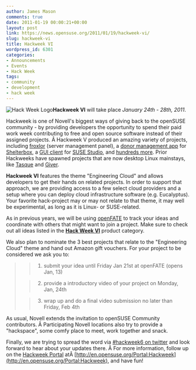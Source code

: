 ```yaml
---
author: James Mason
comments: true
date: 2011-01-19 00:00:21+00:00
layout: post
link: https://news.opensuse.org/2011/01/19/hackweek-vi/
slug: hackweek-vi
title: Hackweek VI
wordpress_id: 6301
categories:
- Announcements
- Events
- Hack Week
tags:
- community
- development
- hack week
---
```


![Hack Week Logo](http://en.opensuse.org/images/thumb/3/32/Hackweek-mug.png/270px-Hackweek-mug.png)**Hackweek VI** will take place _January 24th - 28th, 2011_.

Hackweek is one of Novell's biggest ways of giving back to the openSUSE community - by providing developers the opportunity to spend their paid work week contributing to free and open source software instead of their assigned projects. Â Hackweek V produced an amazing variety of projects, including [froxlor](http://www.froxlor.org/) (server management panel), a [donor management app](http://www.youtube.com/watch?v=vYER9WaPXg0) for [Shelterbox](http://www.shelterbox.org/), a [GUI client](http://blog.cornelius-schumacher.de/2010/06/hackweek-v-graphical-suse-studio-client.html) for [SUSE Studio](http://susestudio.com), and [hundreds ](http://en.opensuse.org/openSUSE:Hackweek_V)[more](http://www.youtube.com/user/opensusetv#p/c/ACE6F324915B8230). Prior Hackweeks have spawned projects that are now desktop Linux mainstays, like [Tasque](http://live.gnome.org/Tasque) and [Giver](http://code.google.com/p/giver/).

**Hackweek VI** features the theme "Engineering Cloud" and allows developers to get their hands on related projects. In order to support that approach, we are providing access to a few select cloud providers and a setup where you can deploy cloud infrastructure software (e.g. Eucalyptus). Your favorite hack-project may or may not relate to that theme, it may well be experimental, as long as it is Linux- or SUSE-related.
<!-- more -->
As in previous years, we will be using [openFATE](https://features.opensuse.org) to track your ideas and coordinate with others that might want to join a project. Make sure to check out all ideas listed in the [**Hack Week VI**](https://features.opensuse.org/query/run?search_products[]=hackweek_6&type=find) product category.

We also plan to nominate the 3 best projects that relate to the "Engineering Cloud" theme and hand out Amazon gift vouchers. For your project to be considered we ask you to:


<blockquote>

> 
> 
	
>   1. submit your idea until Friday Jan 21st at openFATE (opens Jan, 13)
> 
	
>   2. provide a introductory video of your project on Monday, Jan, 24th
> 
	
>   3. wrap up and do a final video submission no later than Friday, Feb 4th
> 

</blockquote>


As usual, Novell extends the invitation to openSUSE Community contributors. Â Participating Novell locations also try to provide a "hackspace", some comfy place to meet, work together and snack.

Finally, we are trying to spread the word via [#hackweek6 on twitter](http://twitter.com/#!/search/%23hackweek6) and look forward to hear about your updates there. Â For more information, follow up on the [Hackweek Portal](http://en.opensuse.org/Portal:Hackweek) atÂ [http://en.opensuse.org/Portal:Hackweek](http://en.opensuse.org/Portal:Hackweek), and have fun!
